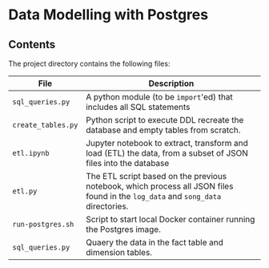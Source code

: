 # Data Modelling with Postgres

## Contents

The project directory contains the following files:

| File | Description |
| ---- | ----------- |
| `sql_queries.py` | A python module (to be `import`'ed) that includes all SQL statements |
| `create_tables.py` | Python script to execute DDL recreate the database and empty tables from scratch. |
| `etl.ipynb` | Jupyter notebook to extract, transform and load (ETL) the data, from a subset of JSON files into the database |
| `etl.py` | The ETL script based on the previous notebook, which process all JSON files found in the `log_data` and `song_data` directories. |
| `run-postgres.sh` | Script to start local Docker container running the Postgres image. |
| `sql_queries.py` | Quaery the data in the fact table and dimension tables. |
